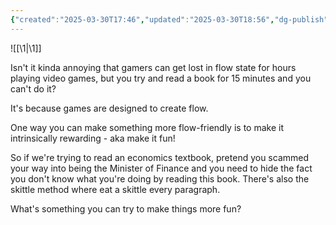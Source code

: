 ```yaml
---
{"created":"2025-03-30T17:46","updated":"2025-03-30T18:56","dg-publish":true,"dg-path":"Zettels/(1B2A) Copy Gamers to Reach Flow State.md","permalink":"/zettels/1-b2-a-copy-gamers-to-reach-flow-state/","dgPassFrontmatter":true,"noteIcon":"1"}
---
```



![[\1\|\1]]

Isn't it kinda annoying that gamers can get lost in flow state for hours playing video games, but you try and read a book for 15 minutes and you can't do it? 

It's because games are designed to create flow. 

One way you can make something more flow-friendly is to make it intrinsically rewarding - aka make it fun! 

So if we're trying to read an economics textbook, pretend you scammed your way into being the Minister of Finance and you need to hide the fact you don't know what you're doing by reading this book. There's also the skittle method where eat a skittle every paragraph. 

What's something you can try to make things more fun?
